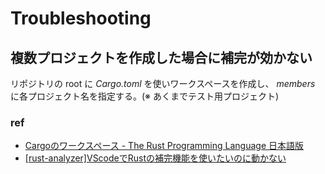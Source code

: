 # Troubleshooting

## 複数プロジェクトを作成した場合に補完が効かない

リポジトリの root に *Cargo.toml* を使いワークスペースを作成し、 *members* に各プロジェクト名を指定する。(※ あくまでテスト用プロジェクト)

### ref

- [Cargoのワークスペース - The Rust Programming Language 日本語版](https://doc.rust-jp.rs/book-ja/ch14-03-cargo-workspaces.html)
- [[rust-analyzer]VScodeでRustの補完機能を使いたいのに動かない](https://zenn.dev/fah_72946_engr/articles/cf53487d3cc5fc)
